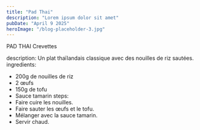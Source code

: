 ```yaml
---
title: "Pad Thai"
description: "Lorem ipsum dolor sit amet"
pubDate: "April 9 2025"
heroImage: "/blog-placeholder-3.jpg"
---
```


PAD THAI Crevettes

description: Un plat thaïlandais classique avec des nouilles de riz sautées.
ingredients:

- 200g de nouilles de riz
- 2 œufs
- 150g de tofu
- Sauce tamarin
  steps:
- Faire cuire les nouilles.
- Faire sauter les œufs et le tofu.
- Mélanger avec la sauce tamarin.
- Servir chaud.
